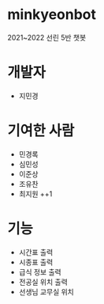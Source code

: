 # minkyeonbot
2021~2022 선린 5반 챗봇

# 개발자
- 지민경

# 기여한 사람
- 민경록
- 심민성
- 이준상
- 조유찬
- 최지원 ++1

# 기능
- 시간표 출력
- 시종표 출력
- 급식 정보 출력
- 전공실 위치 출력
- 선생님 교무실 위치 
